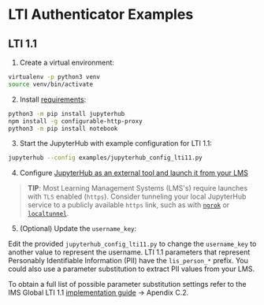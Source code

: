 # LTI Authenticator Examples

## LTI 1.1

1. Create a virtual environment:

```bash
virtualenv -p python3 venv
source venv/bin/activate
```

2. Install [requirements](https://jupyterhub.readthedocs.io/en/stable/quickstart.html#installation):

```bash
python3 -m pip install jupyterhub
npm install -g configurable-http-proxy
python3 -m pip install notebook
```

3. Start the JupyterHub with example configuration for LTI 1.1:

```bash
jupyterhub --config examples/jupyterhub_config_lti11.py
```

4. Configure [JupyterHub as an external tool and launch it from your LMS](../README.md#using-ltiauthenticator)

> **TIP**: Most Learning Management Systems (LMS's) require launches with `TLS` enabled (`https`). Consider tunneling your local JupyterHub service to a publicly available `https` link, such as with [`ngrok`](https://ngrok.com) or [`localtunnel`](https://github.com/localtunnel/localtunnel).

5. (Optional) Update the `username_key`:

Edit the provided `jupyterhub_config_lti11.py` to change the `username_key` to another value to represent the
username. LTI 1.1 parameters that represent Personably Identifiable Information (PII) have the `lis_person_*` prefix.
You could also use a parameter substitution to extract PII values from your LMS.

To obtain a full list of possible parameter substitution settings refer to the IMS Global LTI 1.1 [implementation guide](https://www.imsglobal.org/specs/ltiv1p1p1/implementation-guide) -> Apendix C.2.
